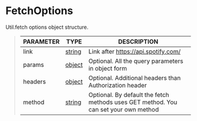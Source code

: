 # FetchOptions
Util.fetch options object structure.
> | PARAMETER   | TYPE    | DESCRIPTION    |
> |--------|---------|----------------|
> | link | <a href="https://developer.mozilla.org/en-US/docs/Web/JavaScript/Reference/Global_Objects/string">string</a> | Link after https://api.spotify.com/ |
> | params | <a href="https://developer.mozilla.org/en-US/docs/Web/JavaScript/Reference/Global_Objects/object">object</a> | <font style="opacity: 07;">Optional. </font>All the query parameters in object form |
> | headers | <a href="https://developer.mozilla.org/en-US/docs/Web/JavaScript/Reference/Global_Objects/object">object</a> | <font style="opacity: 07;">Optional. </font>Additional headers than Authorization header |
> | method | <a href="https://developer.mozilla.org/en-US/docs/Web/JavaScript/Reference/Global_Objects/string">string</a> | <font style="opacity: 07;">Optional. </font>By default the fetch methods uses GET method. You can set your own method |